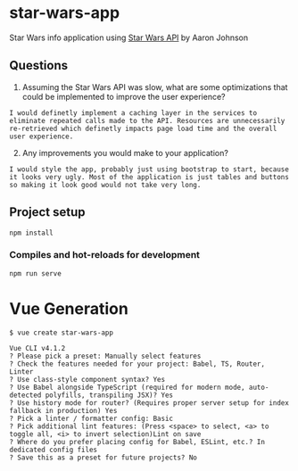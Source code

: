 # star-wars-app

Star Wars info application using [Star Wars API](https://swapi.co/) by Aaron Johnson

## Questions
1. Assuming the Star Wars API was slow, what are some optimizations that could be implemented to improve the user experience?
```
I would definetly implement a caching layer in the services to eliminate repeated calls made to the API. Resources are unnecessarily re-retrieved which definetly impacts page load time and the overall user experience.
```
2. Any improvements you would make to your application?
```
I would style the app, probably just using bootstrap to start, because it looks very ugly. Most of the application is just tables and buttons so making it look good would not take very long.
```
## Project setup
```
npm install
```

### Compiles and hot-reloads for development
```
npm run serve
```

# Vue Generation
```
$ vue create star-wars-app

Vue CLI v4.1.2
? Please pick a preset: Manually select features
? Check the features needed for your project: Babel, TS, Router, Linter
? Use class-style component syntax? Yes
? Use Babel alongside TypeScript (required for modern mode, auto-detected polyfills, transpiling JSX)? Yes
? Use history mode for router? (Requires proper server setup for index fallback in production) Yes
? Pick a linter / formatter config: Basic
? Pick additional lint features: (Press <space> to select, <a> to toggle all, <i> to invert selection)Lint on save
? Where do you prefer placing config for Babel, ESLint, etc.? In dedicated config files
? Save this as a preset for future projects? No
```
